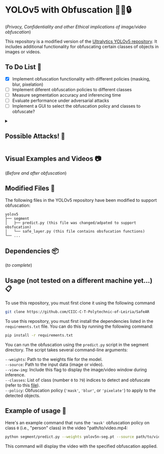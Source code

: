 # YOLOv5 with Obfuscation 🕵️‍♂️🔒



(*Privacy, Confidentiality and other Ethical implications of image/video obfuscation*)

This repository is a modified version of the [Ultralytics YOLOv5 repository](https://github.com/ultralytics/yolov5). It includes additional functionality for obfuscating certain classes of objects in images or videos.

## To Do List 📝
- [x] Implement obfuscation functionality with different policies (masking, blur, pixelation) 
- [ ] Implement diferent obfuscation policies to different classes
- [ ] Measure segmentation accuracy and inferencing time
- [ ] Evaluate performance under adversarial attacks
- [ ] Implement a GUI to select the obfuscation policy and classes to obfuscate?

<details>
<summary><h2>Possible Attacks! 🤔 </h2></summary>

#### White Box Attacks:
- [ ] [FGSM - Fast Gradient Sign Method](https://www.tensorflow.org/tutorials/generative/adversarial_fgsm?hl=pt-br)
- [ ] [Certified Radius-Guided Attack](https://arxiv.org/abs/2304.02693)
- [ ] [PGD - Projected Gradient Descent Method](https://angms.science/doc/CVX/CVX_PGD.pdf)
- [ ] [DeepFool](https://arxiv.org/pdf/1511.04599.pdf)

#### Black Box Attacks:

##### Gradient Estimation Attacks:
- [ ] [ZOO - Zeroth Order Optimization](https://arxiv.org/pdf/1708.03999.pdf)
- [ ] [NES - Natural Evolution Strategies](https://arxiv.org/pdf/1703.03864.pdf)

##### Transfer-Based Attacks:
- [ ] [SimBA](https://arxiv.org/pdf/1905.07121.pdf)
- [ ] [Square Attack](https://arxiv.org/pdf/1912.00049.pdf)

##### Bandit Gradient Descent (BGD) and Certified Radius-Guided Black-Box Attack:
- [ ] [Bandit Gradient Descent (BGD)](https://arxiv.org/abs/2304.02693)
- [ ] [Certified Radius-Guided Black-Box Attack](https://deepai.org/publication/a-certified-radius-guided-attack-framework-to-image-segmentation-models)

#### Adversarial Segmentation Attacks:
- [ ] [Adaptive Segmentation Mask Attack (ASMA)](https://github.com/utkuozbulak/adaptive-segmentation-mask-attack)
- [ ] [Model Obfuscation Attacks](https://arxiv.org/abs/2306.06112)
- [ ] [Self-Obfuscation Attack](https://deepai.org/publication/hiding-behind-backdoors-self-obfuscation-against-generative-models)
- [ ] [Random Segmentation Attack](https://arxiv.org/abs/2309.05941)

#### Attacks to Organize in the Future:
- [ ] [CW](https://arxiv.org/pdf/1608.04644.pdf)
- [ ] [JSMA](https://arxiv.org/pdf/1511.07528.pdf)
- [ ] [One Pixel Attack](https://arxiv.org/pdf/1710.08864.pdf)
- [ ] [Local Search Attack](https://arxiv.org/pdf/1801.10578.pdf)
- [ ] [Boundary Attack](https://arxiv.org/pdf/1712.04248.pdf)
- [ ] [HopSkipJumpAttack](https://arxiv.org/pdf/1904.02144.pdf)
- [ ] [Spatial Attack](https://arxiv.org/pdf/2004.04635.pdf)
- [ ] [GenAttack](https://arxiv.org/pdf/2007.06680.pdf)
- [ ] [AutoZOOM](https://arxiv.org/pdf/2008.09677.pdf)
- [ ] [SignHunter](https://arxiv.org/pdf/1907.07171.pdf)

</details>

## Visual Examples and Videos 📷

(*Before and after obfuscation*)

## Modified Files 📂
The following files in the YOLOv5 repository have been modified to support obfuscation:

```plaintext
yolov5
├── segment
│   ├── predict.py (this file was changed/adpated to support obsfucation)
│   └── safe_layer.py (this file contains obsfucation functions)
└── ...

```
## Dependencies 📦
(*to complete*)

## Usage (not tested on a different machine yet...) 📋

To use this repository, you must first clone it using the following command 
```bash
git clone https://github.com/CIIC-C-T-Polytechnic-of-Leiria/SafeAR
```

To use this repository, you must first install the dependencies listed in the `requirements.txt` file. You can do this by running the following command:

```bash
pip install -r requirements.txt
```

You can run the obfuscation using the `predict.py` script in the segment directory. The script takes several command-line arguments:

`--weights`: Path to the weights file for the model.  
`--source`: Path to the input data (image or video).  
`--view-img`: Include this flag to display the image/video window during inference.  
`--classes`: List of class (number `0` to `79`) indices to detect and obfuscate (refer to this [file](data/coco128-seg.yaml)).  
`--policy`: Obfuscation policy (`'mask'`, `'blur'`, or `'pixelate'`) to apply to the detected objects. 

 
## Example of usage 🚀
Here's an example command that runs the `'mask'` obfuscation policy on class `0` (i.e., "person" class) in the video "path/to/video.mp4:


```bash
python segment/predict.py --weights yolov5n-seg.pt --source path/to/video.mp4 --view-img --classes 0 --policy "mask"
```
This command will display the video with the specified obfuscation applied.
